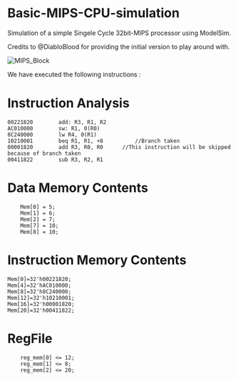 # Basic-MIPS-CPU-simulation
Simulation of a simple Singele Cycle 32bit-MIPS processor using ModelSim.

Credits to @DiabloBlood for providing the initial version to play around with.

![MIPS_Block](https://user-images.githubusercontent.com/28178855/89865759-f1375200-dbcb-11ea-9d5b-b013c10f4358.png)

We have executed the following instructions :
# Instruction Analysis
	00221820		add: R3, R1, R2
	AC010000		sw: R1, 0(R0)
	8C240000		lw R4, 0(R1)
	10210001		beq R1, R1, +8 			//Branch taken
	00001820		add R3, R0, R0		//This instruction will be skipped because of branch taken
	00411822		sub R3, R2, R1
  
# Data Memory Contents
		Mem[0] = 5;
		Mem[1] = 6;
		Mem[2] = 7;
		Mem[7] = 10;
		Mem[8] = 10;

# Instruction Memory Contents

	Mem[0]=32'h00221820;
	Mem[4]=32'hAC010000;
	Mem[8]=32'h8C240000;
	Mem[12]=32'h10210001;
	Mem[16]=32'h00001820;
	Mem[20]=32'h00411822;
		
# RegFile
		reg_mem[0] <= 12;
		reg_mem[1] <= 8;
		reg_mem[2] <= 20;

